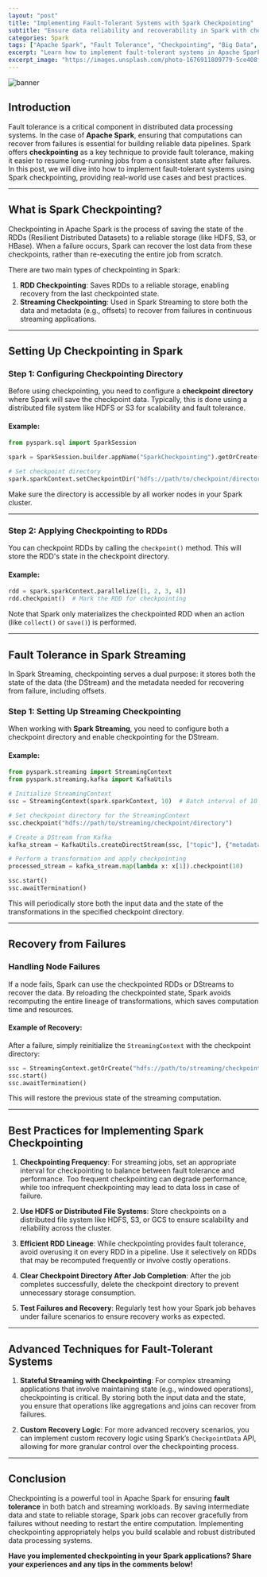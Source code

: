 ```yaml
---
layout: "post"
title: "Implementing Fault-Tolerant Systems with Spark Checkpointing"
subtitle: "Ensure data reliability and recoverability in Spark with checkpointing techniques"
categories: Spark
tags: ["Apache Spark", "Fault Tolerance", "Checkpointing", "Big Data", "Distributed Systems"]
excerpt: "Learn how to implement fault-tolerant systems in Apache Spark using checkpointing to ensure reliable data processing and recovery from failures."
excerpt_image: "https://images.unsplash.com/photo-1676911809779-5ce408f0cf26"
---
```

![banner](https://images.unsplash.com/photo-1676911809779-5ce408f0cf26)

## Introduction

Fault tolerance is a critical component in distributed data processing systems. In the case of **Apache Spark**, ensuring that computations can recover from failures is essential for building reliable data pipelines. Spark offers **checkpointing** as a key technique to provide fault tolerance, making it easier to resume long-running jobs from a consistent state after failures. In this post, we will dive into how to implement fault-tolerant systems using Spark checkpointing, providing real-world use cases and best practices.

---

## What is Spark Checkpointing?

Checkpointing in Apache Spark is the process of saving the state of the RDDs (Resilient Distributed Datasets) to a reliable storage (like HDFS, S3, or HBase). When a failure occurs, Spark can recover the lost data from these checkpoints, rather than re-executing the entire job from scratch.

There are two main types of checkpointing in Spark:
1. **RDD Checkpointing**: Saves RDDs to a reliable storage, enabling recovery from the last checkpointed state.
2. **Streaming Checkpointing**: Used in Spark Streaming to store both the data and metadata (e.g., offsets) to recover from failures in continuous streaming applications.

---

## Setting Up Checkpointing in Spark

### Step 1: Configuring Checkpointing Directory

Before using checkpointing, you need to configure a **checkpoint directory** where Spark will save the checkpoint data. Typically, this is done using a distributed file system like HDFS or S3 for scalability and fault tolerance.

#### Example:
```python
from pyspark.sql import SparkSession

spark = SparkSession.builder.appName("SparkCheckpointing").getOrCreate()

# Set checkpoint directory
spark.sparkContext.setCheckpointDir("hdfs://path/to/checkpoint/directory")
```

Make sure the directory is accessible by all worker nodes in your Spark cluster.

---

### Step 2: Applying Checkpointing to RDDs

You can checkpoint RDDs by calling the `checkpoint()` method. This will store the RDD's state in the checkpoint directory.

#### Example:
```python
rdd = spark.sparkContext.parallelize([1, 2, 3, 4])
rdd.checkpoint()  # Mark the RDD for checkpointing
```

Note that Spark only materializes the checkpointed RDD when an action (like `collect()` or `save()`) is performed.

---

## Fault Tolerance in Spark Streaming

In Spark Streaming, checkpointing serves a dual purpose: it stores both the state of the data (the DStream) and the metadata needed for recovering from failure, including offsets.

### Step 1: Setting Up Streaming Checkpointing

When working with **Spark Streaming**, you need to configure both a checkpoint directory and enable checkpointing for the DStream.

#### Example:
```python
from pyspark.streaming import StreamingContext
from pyspark.streaming.kafka import KafkaUtils

# Initialize StreamingContext
ssc = StreamingContext(spark.sparkContext, 10)  # Batch interval of 10 seconds

# Set checkpoint directory for the StreamingContext
ssc.checkpoint("hdfs://path/to/streaming/checkpoint/directory")

# Create a DStream from Kafka
kafka_stream = KafkaUtils.createDirectStream(ssc, ["topic"], {"metadata.broker.list": "localhost:9092"})

# Perform a transformation and apply checkpointing
processed_stream = kafka_stream.map(lambda x: x[1]).checkpoint(10)

ssc.start()
ssc.awaitTermination()
```

This will periodically store both the input data and the state of the transformations in the specified checkpoint directory.

---

## Recovery from Failures

### Handling Node Failures

If a node fails, Spark can use the checkpointed RDDs or DStreams to recover the data. By reloading the checkpointed state, Spark avoids recomputing the entire lineage of transformations, which saves computation time and resources.

#### Example of Recovery:
After a failure, simply reinitialize the `StreamingContext` with the checkpoint directory:

```python
ssc = StreamingContext.getOrCreate("hdfs://path/to/streaming/checkpoint/directory", lambda: createContext())
ssc.start()
ssc.awaitTermination()
```

This will restore the previous state of the streaming computation.

---

## Best Practices for Implementing Spark Checkpointing

1. **Checkpointing Frequency**: For streaming jobs, set an appropriate interval for checkpointing to balance between fault tolerance and performance. Too frequent checkpointing can degrade performance, while too infrequent checkpointing may lead to data loss in case of failure.

2. **Use HDFS or Distributed File Systems**: Store checkpoints on a distributed file system like HDFS, S3, or GCS to ensure scalability and reliability across the cluster.

3. **Efficient RDD Lineage**: While checkpointing provides fault tolerance, avoid overusing it on every RDD in a pipeline. Use it selectively on RDDs that may be recomputed frequently or involve costly operations.

4. **Clear Checkpoint Directory After Job Completion**: After the job completes successfully, delete the checkpoint directory to prevent unnecessary storage consumption.

5. **Test Failures and Recovery**: Regularly test how your Spark job behaves under failure scenarios to ensure recovery works as expected.

---

## Advanced Techniques for Fault-Tolerant Systems

1. **Stateful Streaming with Checkpointing**: For complex streaming applications that involve maintaining state (e.g., windowed operations), checkpointing is critical. By storing both the input data and the state, you ensure that operations like aggregations and joins can recover from failures.

2. **Custom Recovery Logic**: For more advanced recovery scenarios, you can implement custom recovery logic using Spark’s `CheckpointData` API, allowing for more granular control over the checkpointing process.

---

## Conclusion

Checkpointing is a powerful tool in Apache Spark for ensuring **fault tolerance** in both batch and streaming workloads. By saving intermediate data and state to reliable storage, Spark jobs can recover gracefully from failures without needing to restart the entire computation. Implementing checkpointing appropriately helps you build scalable and robust distributed data processing systems.

**Have you implemented checkpointing in your Spark applications? Share your experiences and any tips in the comments below!**
